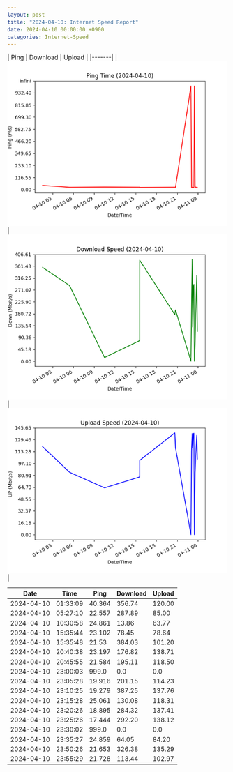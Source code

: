```yaml
---
layout: post
title: "2024-04-10: Internet Speed Report"
date: 2024-04-10 00:00:00 +0900
categories: Internet-Speed
---
```



| Ping | Download | Upload | 
|-------|
| ![Internet Speed Ping](/assets/2024-04-10-Internet-Speed/ping.png) | ![Internet Speed Download](/assets/2024-04-10-Internet-Speed/download.png) | ![Internet Speed Upload](/assets/2024-04-10-Internet-Speed/upload.png) |

| Date       | Time     | Ping   | Download  | Upload  |
|------------|----------|--------|-----------|---------|
| 2024-04-10 | 01:33:09 | 40.364 | 356.74 | 120.00 |
| 2024-04-10 | 05:27:10 | 22.557 | 287.89 | 85.00 |
| 2024-04-10 | 10:30:58 | 24.861 | 13.86 | 63.77 |
| 2024-04-10 | 15:35:44 | 23.102 | 78.45 | 78.64 |
| 2024-04-10 | 15:35:48 | 21.53 | 384.03 | 101.20 |
| 2024-04-10 | 20:40:38 | 23.197 | 176.82 | 138.71 |
| 2024-04-10 | 20:45:55 | 21.584 | 195.11 | 118.50 |
| 2024-04-10 | 23:00:03 | 999.0 | 0.0 | 0.0 |
| 2024-04-10 | 23:05:28 | 19.916 | 201.15 | 114.23 |
| 2024-04-10 | 23:10:25 | 19.279 | 387.25 | 137.76 |
| 2024-04-10 | 23:15:28 | 25.061 | 130.08 | 118.31 |
| 2024-04-10 | 23:20:26 | 18.895 | 284.32 | 137.41 |
| 2024-04-10 | 23:25:26 | 17.444 | 292.20 | 138.12 |
| 2024-04-10 | 23:30:02 | 999.0 | 0.0 | 0.0 |
| 2024-04-10 | 23:35:27 | 24.859 | 64.05 | 84.20 |
| 2024-04-10 | 23:50:26 | 21.653 | 326.38 | 135.29 |
| 2024-04-10 | 23:55:29 | 21.728 | 113.44 | 102.97 |
